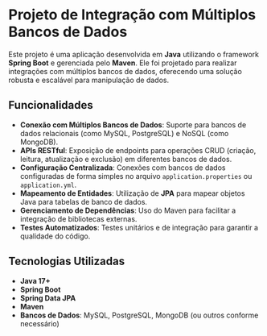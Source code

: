 # Projeto de Integração com Múltiplos Bancos de Dados

Este projeto é uma aplicação desenvolvida em **Java** utilizando o framework **Spring Boot** e gerenciada pelo **Maven**. Ele foi projetado para realizar integrações com múltiplos bancos de dados, oferecendo uma solução robusta e escalável para manipulação de dados.

## Funcionalidades

- **Conexão com Múltiplos Bancos de Dados**: Suporte para bancos de dados relacionais (como MySQL, PostgreSQL) e NoSQL (como MongoDB).
- **APIs RESTful**: Exposição de endpoints para operações CRUD (criação, leitura, atualização e exclusão) em diferentes bancos de dados.
- **Configuração Centralizada**: Conexões com bancos de dados configuradas de forma simples no arquivo `application.properties` ou `application.yml`.
- **Mapeamento de Entidades**: Utilização de **JPA** para mapear objetos Java para tabelas de banco de dados.
- **Gerenciamento de Dependências**: Uso do Maven para facilitar a integração de bibliotecas externas.
- **Testes Automatizados**: Testes unitários e de integração para garantir a qualidade do código.

## Tecnologias Utilizadas

- **Java 17+**
- **Spring Boot**
- **Spring Data JPA**
- **Maven**
- **Bancos de Dados**: MySQL, PostgreSQL, MongoDB (ou outros conforme necessário)

